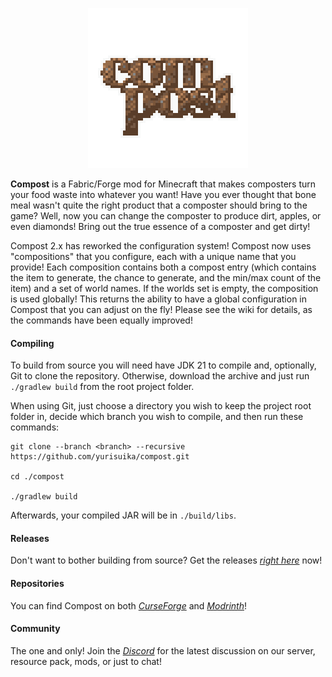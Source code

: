 <p align="center"><img src="https://github.com/yurisuika/Compost/blob/Fabric-1.18.x/src/main/resources/assets/compost/icon.png?raw=true" width="256" height="256"></p>

**Compost** is a Fabric/Forge mod for Minecraft that makes composters turn your food waste into whatever you want! Have you ever thought that bone meal wasn't quite the right product that a composter should bring to the game? Well, now you can change the composter to produce dirt, apples, or even diamonds! Bring out the true essence of a composter and get dirty!

Compost 2.x has reworked the configuration system! Compost now uses "compositions" that you configure, each with a unique name that you provide! Each composition contains both a compost entry (which contains the item to generate, the chance to generate, and the min/max count of the item) and a set of world names. If the worlds set is empty, the composition is used globally! This returns the ability to have a global configuration in Compost that you can adjust on the fly! Please see the wiki for details, as the commands have been equally improved!

#### Compiling

To build from source you will need have JDK 21 to compile and, optionally, Git to clone the repository. Otherwise, download the archive and just run `./gradlew build` from the root project folder.

When using Git, just choose a directory you wish to keep the project root folder in, decide which branch you wish to compile, and then run these commands:

```shell script
git clone --branch <branch> --recursive https://github.com/yurisuika/compost.git

cd ./compost

./gradlew build
```

Afterwards, your compiled JAR will be in `./build/libs`.

#### Releases

Don't want to bother building from source? Get the releases *[right here](https://github.com/yurisuika/Compost/releases)* now!

#### Repositories

You can find Compost on both *[CurseForge](https://www.curseforge.com/minecraft/mc-mods/compost)* and *[Modrinth](https://modrinth.com/mod/compost)*!

#### Community

The one and only! Join the *[Discord](https://discord.gg/0zdNEkQle7Qg9C1H)* for the latest discussion on our server, resource pack, mods, or just to chat!
